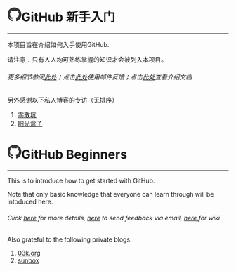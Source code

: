 # ![](/assets/logo.png)GitHub 新手入门

---

本项目旨在介绍如何入手使用GitHub.

请注意：只有人人均可熟练掌握的知识才会被列入本项目。

###### 更多细节参阅[此处](https://github.com/EMLVIRUS/GitHub-Beginners/issues/1)；点击[此处](mailto:emlvirus@outlook.com)使用邮件反馈；点击[此处](https://github.com/EMLVIRUS/GitHub-Beginners/wiki/%E4%BB%8B%E7%BB%8D%E6%96%87%E6%A1%A3)查看介绍文档

另外感谢以下私人博客的专访（无排序）

1. [零散坑](https://03k.org/github-guide.html)
2. [阳光盒子](http://sunbox.cc/github-started.html)

# ![](/assets/logo.png)GitHub Beginners

---

This is to introduce how to get started with GitHub.

Note that only basic knowledge that everyone can learn through will be intoduced here.

###### Click [here](https://github.com/EMLVIRUS/GitHub-Beginners/issues/1) for more details, [here](mailto:emlvirus@outlook.com) to send feedback via email, [here ](https://github.com/EMLVIRUS/GitHub-Beginners/wiki/%E4%BB%8B%E7%BB%8D%E6%96%87%E6%A1%A3)for wiki

Also grateful to the following private blogs:

1. [03k.org](https://03k.org/github-guide.html)
2. [sunbox](http://sunbox.cc/github-started.html)



